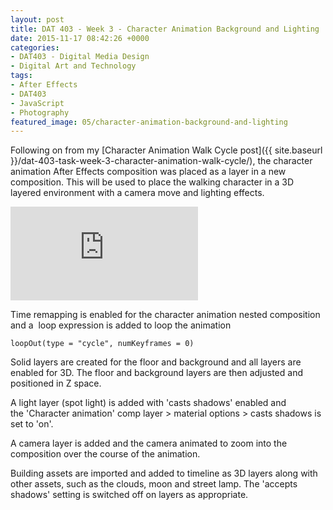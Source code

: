 ```yaml
---
layout: post
title: DAT 403 - Week 3 - Character Animation Background and Lighting
date: 2015-11-17 08:42:26 +0000
categories:
- DAT403 - Digital Media Design
- Digital Art and Technology
tags:
- After Effects
- DAT403
- JavaScript
- Photography
featured_image: 05/character-animation-background-and-lighting
---
```

Following on from my [Character Animation Walk Cycle post]({{ site.baseurl }}/dat-403-task-week-3-character-animation-walk-cycle/), the character animation After Effects composition was placed as a layer in a new composition. This will be used to place the walking character in a 3D layered environment with a camera move and lighting effects.

<div class="embed-container"><iframe src="https://www.youtube.com/embed/2_tjGgVJs0w" frameborder="0" allow="accelerometer; autoplay; clipboard-write; encrypted-media; gyroscope; picture-in-picture" allowfullscreen></iframe></div>

Time remapping is enabled for the character animation nested composition and a  loop expression is added to loop the animation
```generic
loopOut(type = "cycle", numKeyframes = 0)
```
Solid layers are created for the floor and background and all layers are enabled for 3D. The floor and background layers are then adjusted and positioned in Z space.

A light layer (spot light) is added with 'casts shadows' enabled and the 'Character animation' comp layer &gt; material options &gt; casts shadows is set to 'on'.

A camera layer is added and the camera animated to zoom into the composition over the course of the animation.

Building assets are imported and added to timeline as 3D layers along with other assets, such as the clouds, moon and street lamp. The 'accepts shadows' setting is switched off on layers as appropriate.